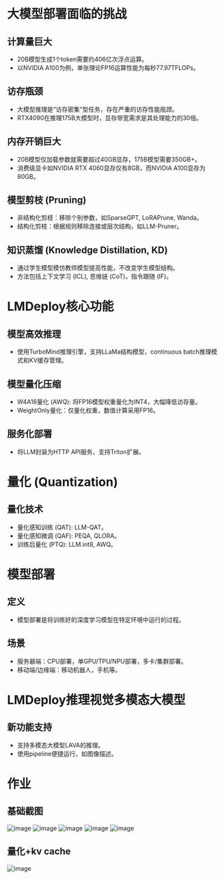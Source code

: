 
# 大模型部署面临的挑战

## 计算量巨大
- 20B模型生成1个token需要约406亿次浮点运算。
- 以NVIDIA A100为例，单张理论FP16运算性能为每秒77.97TFLOPs。

## 访存瓶颈
- 大模型推理是“访存密集”型任务，存在严重的访存性能瓶颈。
- RTX4090在推理175B大模型时，显存带宽需求是其处理能力的30倍。

## 内存开销巨大
- 20B模型仅加载参数就需要超过40GB显存，175B模型需要350GB+。
- 消费级显卡如NVIDIA RTX 4060显存仅有8GB，而NVIDIA A100显存为80GB。

## 模型剪枝 (Pruning)
- 非结构化剪枝：移除个别参数，如SparseGPT, LoRAPrune, Wanda。
- 结构化剪枝：根据规则移除连接或层次结构，如LLM-Pruner。

## 知识蒸馏 (Knowledge Distillation, KD)
- 通过学生模型模仿教师模型提高性能，不改变学生模型结构。
- 方法包括上下文学习 (ICL), 思维链 (CoT)，指令跟随 (IF)。

# LMDeploy核心功能
## 模型高效推理
- 使用TurboMind推理引擎，支持LLaMa结构模型，continuous batch推理模式和KV缓存管理。

## 模型量化压缩
- W4A16量化 (AWQ): 将FP16模型权重量化为INT4，大幅降低访存量。
- WeightOnly量化：仅量化权重，数值计算采用FP16。

## 服务化部署
- 将LLM封装为HTTP API服务，支持Triton扩展。

# 量化 (Quantization)

## 量化技术
- 量化感知训练 (QAT): LLM-QAT。
- 量化感知微调 (QAF): PEQA, QLORA。
- 训练后量化 (PTQ): LLM.int8, AWQ。

# 模型部署
## 定义
- 模型部署是将训练好的深度学习模型在特定环境中运行的过程。

## 场景
- 服务器端：CPU部署，单GPU/TPU/NPU部署，多卡/集群部署。
- 移动端/边缘端：移动机器人，手机等。

# LMDeploy推理视觉多模态大模型
## 新功能支持
- 支持多模态大模型LAVA的推理。
- 使用pipeline便捷运行，如图像描述。


# 作业

## 基础截图
![image](https://github.com/Anooyman/LLMStudyNote/blob/main/Basic_Knowledge_InternLM/img/lmdepoly01.png)
![image](https://github.com/Anooyman/LLMStudyNote/blob/main/Basic_Knowledge_InternLM/img/lmdepoly02.png)
![image](https://github.com/Anooyman/LLMStudyNote/blob/main/Basic_Knowledge_InternLM/img/lmdepoly03.png)
![image](https://github.com/Anooyman/LLMStudyNote/blob/main/Basic_Knowledge_InternLM/img/lmdepoly04.png)
![image](https://github.com/Anooyman/LLMStudyNote/blob/main/Basic_Knowledge_InternLM/img/lmdepoly05.png)

## 量化+kv cache
![image](https://github.com/Anooyman/LLMStudyNote/blob/main/Basic_Knowledge_InternLM/img/lmdepoly15.png)

